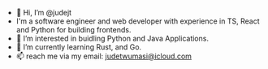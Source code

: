 - 👋 Hi, I’m @judejt
-  I'm a software engineer and web developer with experience in TS, React and Python for building frontends.
- 👀 I’m interested in buidling Python and Java Applications.
- 🌱 I’m currently learning Rust, and Go.
- 📫 reach me via my email: judetwumasi@icloud.com
